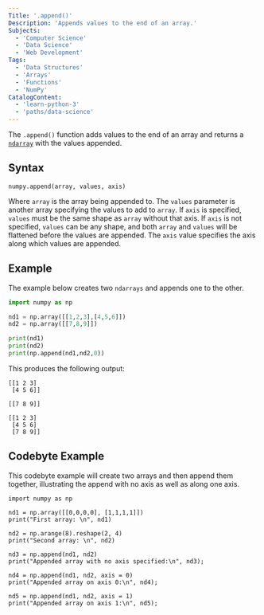 ```yaml
---
Title: '.append()'
Description: 'Appends values to the end of an array.'
Subjects:
  - 'Computer Science'
  - 'Data Science'
  - 'Web Development'
Tags:
  - 'Data Structures'
  - 'Arrays'
  - 'Functions'
  - 'NumPy'
CatalogContent:
  - 'learn-python-3'
  - 'paths/data-science'
---
```


The `.append()` function adds values to the end of an array and returns a [`ndarray`](https://www.codecademy.com/resources/docs/numpy/ndarray) with the values appended.

## Syntax

```pseudo
numpy.append(array, values, axis)
```

Where `array` is the array being appended to. The `values` parameter is another array specifying the values to add to `array`. If `axis` is specified, `values` must be the same shape as `array` without that axis. If `axis` is not specified, `values` can be any shape, and both `array` and `values` will be flattened before the values are appended. The `axis` value specifies the axis along which values are appended.

## Example

The example below creates two `ndarrays` and appends one to the other.

```py
import numpy as np

nd1 = np.array([[1,2,3],[4,5,6]])
nd2 = np.array([[7,8,9]])

print(nd1)
print(nd2)
print(np.append(nd1,nd2,0))
```

This produces the following output:

```shell
[[1 2 3]
 [4 5 6]]

[[7 8 9]]

[[1 2 3]
 [4 5 6]
 [7 8 9]]
```

## Codebyte Example

This codebyte example will create two arrays and then append them together, illustrating the append with no axis as well as along one axis.

```codebyte/python
import numpy as np

nd1 = np.array([[0,0,0,0], [1,1,1,1]])
print("First array: \n", nd1)

nd2 = np.arange(8).reshape(2, 4)
print("Second array: \n", nd2)

nd3 = np.append(nd1, nd2)
print("Appended array with no axis specified:\n", nd3);

nd4 = np.append(nd1, nd2, axis = 0)
print("Appended array on axis 0:\n", nd4);

nd5 = np.append(nd1, nd2, axis = 1)
print("Appended array on axis 1:\n", nd5);
```
